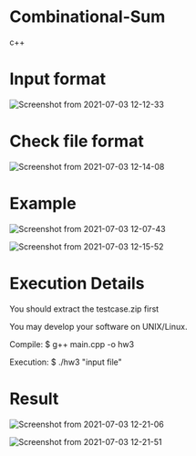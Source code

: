 # Combinational-Sum
c++
# Input format

![Screenshot from 2021-07-03 12-12-33](https://user-images.githubusercontent.com/66109376/124342665-1116a080-dbf8-11eb-9ca6-b5b9bbb39ecb.png)
# Check file format

![Screenshot from 2021-07-03 12-14-08](https://user-images.githubusercontent.com/66109376/124342678-33102300-dbf8-11eb-9321-bbc141611675.png)
# Example

![Screenshot from 2021-07-03 12-07-43](https://user-images.githubusercontent.com/66109376/124342687-4cb16a80-dbf8-11eb-98b7-116bfe50f007.png)

![Screenshot from 2021-07-03 12-15-52](https://user-images.githubusercontent.com/66109376/124342713-779bbe80-dbf8-11eb-89bc-274fcd64ed6a.png)
# Execution Details
You should extract the testcase.zip first

You may develop your software on UNIX/Linux.

Compile: $ g++ main.cpp -o hw3

Execution: $ ./hw3 "input file"
# Result

![Screenshot from 2021-07-03 12-21-06](https://user-images.githubusercontent.com/66109376/124342796-348e1b00-dbf9-11eb-808d-c08acb51ba26.png)

![Screenshot from 2021-07-03 12-21-51](https://user-images.githubusercontent.com/66109376/124342809-4a034500-dbf9-11eb-86d0-27782f4ea1c3.png)
